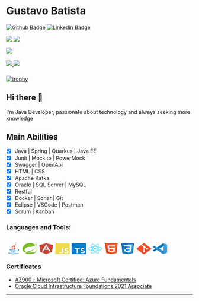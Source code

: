 # Gustavo Batista

[![Github Badge](https://img.shields.io/badge/-Github-000?style=flat-square&logo=Github&logoColor=white&link=https://github.com/Gustavobf)](https://github.com/Gustavobf)
[![Linkedin Badge](https://img.shields.io/badge/-LinkedIn-blue?style=flat-square&logo=Linkedin&logoColor=white&link=https://www.linkedin.com/in/gustavo-batista-figueiredo/)](https://www.linkedin.com/in/gustavo-batista-figueiredo/)

<p>
  <img src="http://views.whatilearened.today/views/github/gustavobf/views.svg" />
  <a href="https://github.com/Gustavobf">
    <img src="https://img.shields.io/github/followers/gustavobf?color=%234CC61E&label=GitHub%20Followers%20%3A" />
  </a>
</p>

<p>
  <img src="https://img.shields.io/badge/Backend-Java-informational?style=flat&logo=java&logoColor=red&color=05122A" />
</p>

<div>
  <a href="https://github.com/Gustavobf">
  <img height="180em" src="https://github-readme-stats.vercel.app/api?username=Gustavobf&show_icons=true&theme=tokyonight&include_all_commits=true&count_private=false"/>
  <img height="180em" src="https://github-readme-stats.vercel.app/api/top-langs/?username=Gustavobf&layout=compact&langs_count=7&theme=tokyonight"/>
</div>

  ###
  
[![trophy](https://github-profile-trophy.vercel.app/?username=Gustavobf)](https://github.com/ryo-ma/github-profile-trophy)


## Hi there 👋

I'm Java Developer, passionate about technology and always seeking more knowledge

## Main Abilities
- [x] Java | Spring | Quarkus | Java EE
- [x] Junit | Mockito | PowerMock
- [x] Swagger | OpenApi
- [x] HTML | CSS
- [x] Apache Kafka 
- [x] Oracle | SQL Server | MySQL
- [x] Restful
- [x] Docker | Sonar | Git
- [x] Eclipse | VSCode | Postman
- [x] Scrum | Kanban

### Languages and Tools:
  <div style="display: inline_block"><br>
  <img align="center" alt="Java" height="30" width="40" src="https://raw.githubusercontent.com/devicons/devicon/master/icons/java/java-original.svg">
  <img align="center" alt="Spring" height="30" width="40" src="https://raw.githubusercontent.com/devicons/devicon/master/icons/spring/spring-original.svg">
  <img align="center" alt="Angular" height="30" width="40" src="https://raw.githubusercontent.com/devicons/devicon/master/icons/angularjs/angularjs-plain.svg">
  <img align="center" alt="Javascript" height="30" width="40" src="https://raw.githubusercontent.com/devicons/devicon/master/icons/javascript/javascript-plain.svg">
  <img align="center" alt="Ts" height="30" width="40" src="https://raw.githubusercontent.com/devicons/devicon/master/icons/typescript/typescript-plain.svg">
  <img align="center" alt="React" height="30" width="40" src="https://raw.githubusercontent.com/devicons/devicon/master/icons/react/react-original.svg">
  <img align="center" alt="HTML" height="30" width="40" src="https://raw.githubusercontent.com/devicons/devicon/master/icons/html5/html5-original.svg">
  <img align="center" alt="CSS" height="30" width="40" src="https://raw.githubusercontent.com/devicons/devicon/master/icons/css3/css3-original.svg">
  <img align="center" alt="Git" height="30" width="40" src="https://raw.githubusercontent.com/devicons/devicon/master/icons/git/git-original.svg">
  <img align="center" alt="Visual Studio Code" height="30" width="40" src="https://raw.githubusercontent.com/devicons/devicon/master/icons/vscode/vscode-original.svg">
  </div>
  
### Certificates
  - [AZ900 - Microsoft Certified: Azure Fundamentals](https://www.credly.com/badges/719290ed-1fd2-4e80-b203-51281371d386/public_url)
  - [Oracle Cloud Infrastructure Foundations 2021 Associate](https://catalog-education.oracle.com/pls/certview/sharebadge?id=1CCC314C346DBC8A304439BB8B4AB1A629F709AAA98A5CE8E3FA404AF83C5BA2)

---
